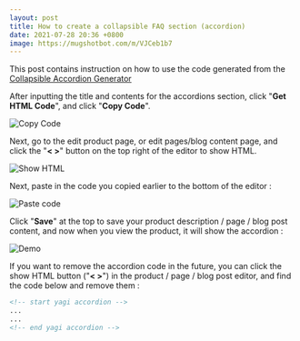 ```yaml
---
layout: post
title: How to create a collapsible FAQ section (accordion)
date: 2021-07-28 20:36 +0800
image: https://mugshotbot.com/m/VJCeb1b7
---
```


This post contains instruction on how to use the code generated from the [Collapsible Accordion Generator](https://accordion.yagisoftware.com)


After inputting the title and contents for the accordions section, click "**Get HTML Code**", and click "**Copy Code**".

![Copy Code](https://img.yagisoftware.com/6-collapsible-accordion-faq-generator-instruction/accordion1.png)

Next, go to the edit product page, or edit pages/blog content page, and click the "**< >**" button on the top right of the editor to show HTML.

![Show HTML](https://img.yagisoftware.com/6-collapsible-accordion-faq-generator-instruction/accordion2.png)

Next, paste in the code you copied earlier to the bottom of the editor : 

![Paste code](https://img.yagisoftware.com/6-collapsible-accordion-faq-generator-instruction/accordion3.png)

Click "**Save**" at the top to save your product description / page / blog post content, and now when you view the product, it will show the accordion : 

![Demo](https://img.yagisoftware.com/6-collapsible-accordion-faq-generator-instruction/accordion4.png)

If you want to remove the accordion code in the future, you can click the show HTML button ("**< >**") in the product / page / blog post editor, and find the code below and remove them :
```html
<!-- start yagi accordion -->
...
...
<!-- end yagi accordion -->

```


<script async data-uid="3f46096ca1" src="https://yagisoft.ck.page/3f46096ca1/index.js"></script>